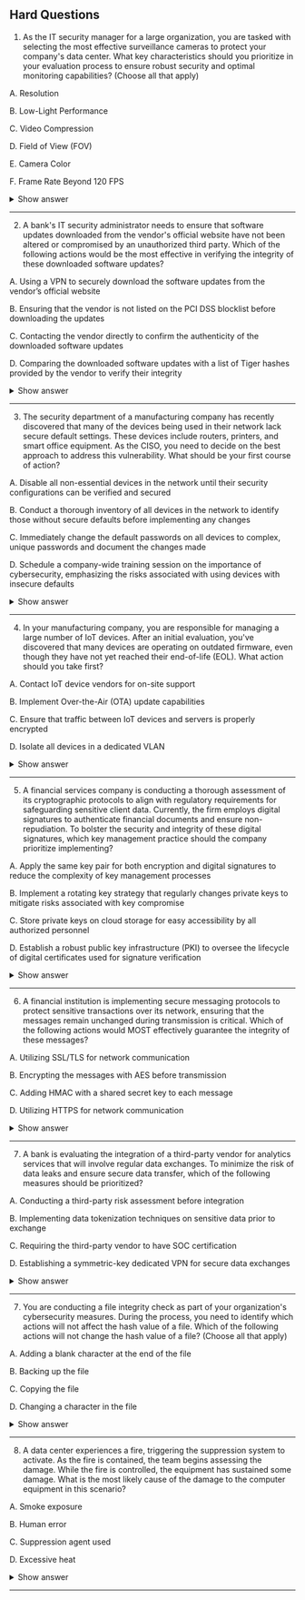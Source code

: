 ## Hard Questions ##

1. As the IT security manager for a large organization, you are tasked with selecting the most effective surveillance cameras to protect your company's data center. What key characteristics should you prioritize in your evaluation process to ensure robust security and optimal monitoring capabilities? (Choose all that apply)

A. Resolution

B. Low-Light Performance

C. Video Compression

D. Field of View (FOV)

E. Camera Color

F. Frame Rate Beyond 120 FPS

<details> <summary>Show answer</summary>

Correct Answers:

✅ A. Resolution: High resolution (e.g., 1080p or 4K) ensures clear and detailed images for identifying individuals or objects.

✅ B. Low-Light Performance: Critical for visibility in low-light or nighttime conditions.

✅ C. Video Compression: Efficient formats like H.265 reduce storage use without compromising quality.

✅ D. Field of View (FOV): A wide FOV minimizes blind spots and reduces the number of cameras needed.

Incorrect Answers:

❌ E. Camera Color: The color of the camera housing has no impact on surveillance performance.

❌F. Frame Rate Beyond 120 FPS: Ultra-high frame rates are unnecessary for standard surveillance and increase storage/bandwidth costs without significant benefit.

Explanation:
When choosing surveillance cameras for a secure environment like a data center, focus on image clarity, coverage, low-light performance, and storage efficiency. 
These directly affect your ability to monitor and respond to incidents effectively, while aesthetic or excessive performance factors (like color or extreme frame rate) do not contribute to security outcomes.

</details>

---

2. A bank's IT security administrator needs to ensure that software updates downloaded from the vendor's official website have not been altered or compromised by an unauthorized third party. Which of the following actions would be the most effective in verifying the integrity of these downloaded software updates?

A. Using a VPN to securely download the software updates from the vendor’s official website

B. Ensuring that the vendor is not listed on the PCI DSS blocklist before downloading the updates

C. Contacting the vendor directly to confirm the authenticity of the downloaded software updates

D. Comparing the downloaded software updates with a list of Tiger hashes provided by the vendor to verify their integrity

<details> <summary>Show answer</summary>

Correct Answer:
✅ D. Comparing the downloaded software updates with a list of Tiger hashes provided by the vendor to verify their integrity
Hash values, such as Tiger, SHA-256, or MD5 (depending on vendor), act as unique digital fingerprints of files. By computing the hash of the downloaded software and comparing it with the official hash published by the vendor, the administrator can confirm the file’s integrity — ensuring it hasn’t been altered, corrupted, or tampered with during transit or hosting.

Incorrect Answers:

❌ A. Using a VPN to securely download the software updates from the vendor’s official website:
A VPN protects the communication channel, preventing eavesdropping or interception, but it does not guarantee the file’s integrity. The file could still have been compromised before being placed on the vendor’s site.

❌ B. Ensuring that the vendor is not listed on the PCI DSS blocklist before downloading the updates:
Checking blocklists relates to vendor reputation or compliance, not file integrity. Even a compliant vendor’s file could be tampered with if their systems are compromised.

❌ C. Contacting the vendor directly to confirm the authenticity of the downloaded software updates:
A phone or email confirmation ensures that updates exist but doesn’t verify that your specific downloaded file matches the original, unaltered version. Without a hash comparison, this step is insufficient.

Explanation:
Integrity verification ensures that what you downloaded is exactly what the vendor published.
The Tiger hash comparison (or any cryptographic hash check) provides mathematical certainty that no modification — accidental or malicious — has occurred.
Other methods like VPNs and vendor verification improve trust and confidentiality, but they do not directly validate file integrity, which is the key control in this scenario.

</details>

---

3. The security department of a manufacturing company has recently discovered that many of the devices being used in their network lack secure default settings. These devices include routers, printers, and smart office equipment. As the CISO, you need to decide on the best approach to address this vulnerability. What should be your first course of action?

A. Disable all non-essential devices in the network until their security configurations can be verified and secured

B. Conduct a thorough inventory of all devices in the network to identify those without secure defaults before implementing any changes

C. Immediately change the default passwords on all devices to complex, unique passwords and document the changes made

D. Schedule a company-wide training session on the importance of cybersecurity, emphasizing the risks associated with using devices with insecure defaults

<details> <summary>Show answer</summary>

Correct Answer:
✅  B. Conduct a thorough inventory of all devices in the network to identify those without secure defaults before implementing any changes
A comprehensive inventory allows the IT and security teams to understand the full scope of vulnerable devices, prioritize remediation actions, and plan systematic security improvements. This ensures resources are used effectively and all critical devices are addressed.

Incorrect Answers:

❌ A. Disable all non-essential devices in the network until their security configurations can be verified and secured:
While this could temporarily reduce risk, it may disrupt operations and is not practical as a first step. It does not address the root cause or provide a clear plan for remediation.

❌ C. Immediately change the default passwords on all devices to complex, unique passwords and document the changes made:
Changing passwords is proactive but without knowing which devices exist, it may be inefficient and leave some devices unaddressed. Inventorying first ensures that no vulnerable devices are overlooked.

❌ D. Schedule a company-wide training session on the importance of cybersecurity, emphasizing the risks associated with using devices with insecure defaults:
Training is important for long-term security culture but does not immediately mitigate the risk of insecure devices and should follow technical remediation steps.

Explanation:
Before taking direct action, it is essential to know your environment. A detailed inventory identifies all devices, their configurations, and which are vulnerable due to insecure defaults. Once the scope is understood, remediation — such as changing passwords, applying secure configurations, and monitoring — can be executed systematically and effectively, minimizing operational disruption while strengthening security posture.

</details>

---

4. In your manufacturing company, you are responsible for managing a large number of IoT devices. After an initial evaluation, you've discovered that many devices are operating on outdated firmware, even though they have not yet reached their end-of-life (EOL). What action should you take first?

A. Contact IoT device vendors for on-site support

B. Implement Over-the-Air (OTA) update capabilities

C. Ensure that traffic between IoT devices and servers is properly encrypted

D. Isolate all devices in a dedicated VLAN

<details> <summary>Show answer</summary>

Correct Answer:
✅ B. Implement Over-the-Air (OTA) update capabilities
OTA updates allow administrators to remotely update firmware across all IoT devices efficiently. This ensures devices are patched and secured without requiring physical access, reducing the window of vulnerability from outdated firmware while maintaining device integrity.

Incorrect Answers:

❌ A. Contact IoT device vendors for on-site support:
On-site support may be helpful in specific scenarios, but it is time-consuming and not efficient as a first step. OTA updates are faster and scalable for large IoT deployments.

❌ C. Ensure that traffic between IoT devices and servers is properly encrypted:
While encryption protects data in transit, it does not address vulnerabilities due to outdated firmware. Firmware updates are a higher-priority action to fix security flaws.

❌ D. Isolate all devices in a dedicated VLAN:
Network segmentation improves security by limiting exposure, but it does not update firmware. This can be implemented later as part of a layered security approach.

Explanation:
The most urgent action is to remediate vulnerabilities in the firmware. OTA update capabilities enable efficient, large-scale deployment of security patches to IoT devices. After firmware is updated, additional measures like encryption and network segmentation further strengthen the security posture of IoT deployments.

</details>

---

5. A financial services company is conducting a thorough assessment of its cryptographic protocols to align with regulatory requirements for safeguarding sensitive client data. Currently, the firm employs digital signatures to authenticate financial documents and ensure non-repudiation. To bolster the security and integrity of these digital signatures, which key management practice should the company prioritize implementing?

A. Apply the same key pair for both encryption and digital signatures to reduce the complexity of key management processes

B. Implement a rotating key strategy that regularly changes private keys to mitigate risks associated with key compromise

C. Store private keys on cloud storage for easy accessibility by all authorized personnel

D. Establish a robust public key infrastructure (PKI) to oversee the lifecycle of digital certificates used for signature verification

<details> <summary>Show answer</summary>

Correct Answer:
✅ D. Establish a robust public key infrastructure (PKI) to oversee the lifecycle of digital certificates used for signature verification
A PKI provides the framework for issuing, renewing, and revoking digital certificates, ensuring that public keys used for signature verification are trusted and authentic. It strengthens the integrity of digital signatures, supports regulatory compliance, and mitigates risks such as impersonation or man-in-the-middle attacks.

Incorrect Answers:

❌ A. Apply the same key pair for both encryption and digital signatures to reduce the complexity of key management processes:
Using the same key pair for multiple cryptographic functions compromises security. Private key compromise would affect both data confidentiality and digital signature integrity. Cryptographic best practices mandate separate keys for encryption and signing.

❌ B. Implement a rotating key strategy that regularly changes private keys to mitigate risks associated with key compromise:
Rotating keys improves security but is only effective within a robust key management framework like PKI. Without proper management, frequent key changes can cause operational confusion and gaps.

❌ C. Store private keys on cloud storage for easy accessibility by all authorized personnel:
Storing private keys in the cloud introduces significant security risks, even with access controls. Private keys should reside in secure environments, such as Hardware Security Modules (HSMs), to prevent unauthorized access.

Explanation:
Digital signatures rely on asymmetric cryptography, where private keys are used for signing and public keys for verification. A PKI ensures proper lifecycle management of these keys and certificates, guaranteeing that digital signatures remain trustworthy, verifiable, and compliant with regulations. Other methods like key rotation or cloud storage alone cannot fully secure digital signatures without a structured PKI framework.

</details>

---

6. A financial institution is implementing secure messaging protocols to protect sensitive transactions over its network, ensuring that the messages remain unchanged during transmission is critical. Which of the following actions would MOST effectively guarantee the integrity of these messages?

A. Utilizing SSL/TLS for network communication

B. Encrypting the messages with AES before transmission

C. Adding HMAC with a shared secret key to each message

D. Utilizing HTTPS for network communication

<details> <summary>Show answer</summary>

Correct Answer:
✅ C. Adding HMAC with a shared secret key to each message
HMAC (Hash-based Message Authentication Code) ensures message integrity by combining the message content with a shared secret key and applying a cryptographic hash. The recipient can recompute the HMAC using the same key and compare it to the received HMAC. A match confirms the message has not been altered during transmission and verifies the authenticity of the source.

Incorrect Answers:

❌ A. Utilizing SSL/TLS for network communication:
SSL/TLS secures the channel and provides confidentiality, but it does not guarantee the integrity of individual messages themselves once outside the secure session.

❌ B. Encrypting the messages with AES before transmission:
AES encryption ensures confidentiality, preventing unauthorized reading of the message, but it does not inherently verify integrity. Without an additional mechanism like HMAC, altered messages may go undetected.

❌D. Utilizing HTTPS for network communication:
HTTPS is HTTP over SSL/TLS. Like TLS, it provides secure transport and confidentiality, but it does not independently verify message integrity at the message level.

Explanation:
To ensure integrity, a mechanism must detect changes to the message content. HMAC achieves this by producing a cryptographic signature bound to both the message and a shared secret. While encryption and secure channels protect confidentiality and privacy, HMAC is the most direct method to confirm messages are unaltered during transit.

</details>

---

7. A bank is evaluating the integration of a third-party vendor for analytics services that will involve regular data exchanges. To minimize the risk of data leaks and ensure secure data transfer, which of the following measures should be prioritized?

A. Conducting a third-party risk assessment before integration

B. Implementing data tokenization techniques on sensitive data prior to exchange

C. Requiring the third-party vendor to have SOC certification

D. Establishing a symmetric-key dedicated VPN for secure data exchanges

<details> <summary>Show answer</summary>

Correct Answer:
✅ B. Implementing data tokenization techniques on sensitive data prior to exchange
Data tokenization replaces sensitive data with non-sensitive tokens, allowing analytics and operations without exposing the original data. Even if intercepted, tokens do not reveal sensitive information, minimizing the risk of data leaks and reducing compliance scope. This approach protects sensitive information directly during transit, while still enabling analytic operations.

Incorrect Answers:

❌ A. Conducting a third-party risk assessment before integration:
While evaluating the vendor’s security posture is important, this does not actively protect the data being exchanged. Risk assessment identifies potential vulnerabilities but does not mitigate exposure.

❌ C. Requiring the third-party vendor to have SOC certification:
SOC certification indicates security best practices, but it cannot guarantee protection of sensitive data during transfer. It should be part of a broader security strategy, not the primary control.

❌ D. Establishing a symmetric-key dedicated VPN for secure data exchanges:
VPNs provide secure channels, but symmetric key management is challenging, and compromise of the key can expose all transmitted data. While VPNs protect in transit, they do not reduce the impact of potential interception, unlike tokenization.

Explanation:
Tokenization obscures sensitive data before it leaves your environment, providing proactive security against leaks and unauthorized access. It allows the third-party vendor to perform necessary operations without ever accessing the actual sensitive information, combining usability with strong security, which is critical for regulatory compliance and protecting client data.

</details>

---

7. You are conducting a file integrity check as part of your organization's cybersecurity measures. During the process, you need to identify which actions will not affect the hash value of a file. Which of the following actions will not change the hash value of a file? (Choose all that apply)

A. Adding a blank character at the end of the file

B. Backing up the file

C. Copying the file

D. Changing a character in the file


<details> <summary>Show answer</summary>

 Correct Answers:

✅ B. Backing up the file:
Creating a backup duplicates the file's contents exactly. Since no modification occurs, the hash remains unchanged.

✅ C. Copying the file:
Copying produces an identical duplicate of the file. The hash value depends on the contents, so an exact copy preserves the original hash.

Incorrect Answers:

❌ A. Adding a blank character at the end of the file:
Even a single added character changes the file content, resulting in a different hash value.

❌ D. Changing a character in the file:
Any modification to the file content, no matter how small, produces a completely different hash value due to the sensitivity of hash functions.

Explanation:
Hash functions generate a unique fingerprint of a file's content. Any change, even a single character, will alter the hash, while operations like copying or backing up that do not modify the contents will preserve the original hash. This principle is critical for integrity checks and verifying that files have not been tampered with.

</details>

---

8. A data center experiences a fire, triggering the suppression system to activate. As the fire is contained, the team begins assessing the damage. While the fire is controlled, the equipment has sustained some damage. What is the most likely cause of the damage to the computer equipment in this scenario?

A. Smoke exposure

B. Human error

C. Suppression agent used

D. Excessive heat

<details> <summary>Show answer</summary>

Correct Answer:

✅  C. Suppression agent used:
Fire suppression systems, such as FM-200, CO₂, or other chemical agents, can extinguish fires effectively but may also damage sensitive electronic equipment. Some agents can cause corrosion or harm components if the area isn’t ventilated properly after discharge.

Incorrect Answers:

❌ D. Excessive heat:
The suppression system is designed to limit heat damage by extinguishing flames. While heat could be a factor, it is less likely the primary cause if the fire was controlled quickly.

❌ B. Human error:
Human mistakes could contribute to indirect damage (like mishandling equipment), but this scenario focuses on fire suppression, making human error a secondary concern.

❌ A. Smoke exposure:
Smoke can leave residue and cause long-term effects, but the immediate, primary damage in this case is usually due to the suppression agent rather than smoke itself.

Explanation:
Fire suppression systems protect lives and infrastructure by extinguishing fires quickly. However, the chemicals or gases used can negatively affect electronics, sometimes causing corrosion or component damage. Understanding the trade-offs between fire suppression and equipment safety is critical for data center design and post-incident response.

</details>

---

